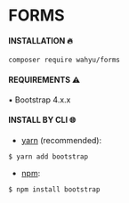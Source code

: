 # FORMS
#### INSTALLATION :fire:

`composer require wahyu/forms`

#### REQUIREMENTS :warning: 

:black_small_square: Bootstrap 4.x.x

#### INSTALL BY CLI :globe_with_meridians:

* [yarn](https://yarnpkg.com/) (recommended):

```
$ yarn add bootstrap
```

* [npm](https://www.npmjs.com/):

```
$ npm install bootstrap
```
